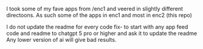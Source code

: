
I took some of my fave apps from /enc1 and veered in slightly different directoons. As such some of the apps in enc1 and most in enc2 (this repo) 

I do not update the readme for every code fix- to start with any app feed code and readme  to chatgpt 5 pro or higher and ask it to update the readme Any lower version of ai will give bad results. 
